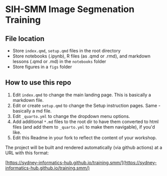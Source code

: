 # SIH-SMM Image Segmenation Training

## File location

- Store `index.qmd`, `setup.qmd` files in the root directory 
- Store notebooks (.ipynb), R files (as .qmd or .rmd), and markdown lessons (.qmd or .md) in the `notebooks` folder
- Store figures in a `figs` folder 

## How to use this repo 

1. Edit `index.qmd` to change the main landing page. This is basically a markdown file.
2. Edit or create `setup.qmd` to change the Setup instruction pages. Same - basically a md file.
3. Edit `_quarto.yml` to change the dropdown menu options.
4. Add additional `*.md` files to the root dir to have them converted to html files (and add them to `_quarto.yml` to make them navigable), if you'd like.
5. Edit this Readme in your fork to reflect the content of your workshop.

The project will be built and rendered automatically (via github actions) at a URL with this format:

[https://sydney-informatics-hub.github.io/training.smm/](https://sydney-informatics-hub.github.io/training.smm/)



 

